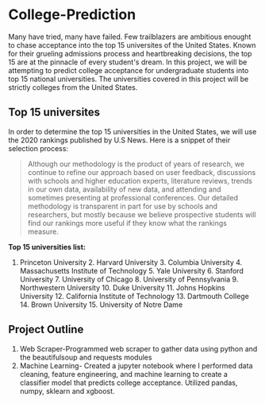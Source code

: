 # College-Prediction
Many have tried, many have failed. Few trailblazers are ambitious enought to chase acceptance into the top 15 universites of the United States. Known for their grueling admissions process and heartbreaking decisions, the top 15 are at the pinnacle of every student's dream. 
In this project, we will be attempting to predict college acceptance for undergraduate students into top 15 national universities. The universities covered in this project will be strictly colleges from the United States.
## Top 15 universites
In order to determine the top 15 universities in the United States, we will use the 2020 rankings published by U.S News.
Here is a snippet of their selection process:
>Although our methodology is the product of years of research, we continue to refine our approach based on user feedback, discussions with schools and higher education experts, literature reviews, trends in our own data, availability of new data, and attending and sometimes presenting at professional conferences. Our detailed methodology is transparent in part for use by schools and researchers, but mostly because we believe prospective students will find our rankings more useful if they know what the rankings measure.

**Top 15 universities list:**
1. Princeton University  2. Harvard University  3. Columbia University  4. Massachusetts Institute of Technology  5. Yale University      6. Stanford University  7. University of Chicago  8. University of Pennsylvania  9. Northwestern University  10. Duke University  11. Johns Hopkins University  12. California Institute of Technology  13. Dartmouth College  14. Brown University  15. University of Notre Dame

## Project Outline
1. Web Scraper-Programmed web scraper to gather data using python and the beautifulsoup and requests modules
2. Machine Learning- Created a jupyter notebook where I performed data cleaning, feature engineering, and machine learning to create a classifier model that predicts college acceptance. Utilized pandas, numpy, sklearn and xgboost.

